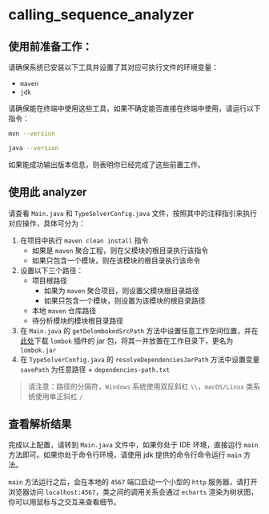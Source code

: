 # calling_sequence_analyzer
## 使用前准备工作：
请确保系统已安装以下工具并设置了其对应可执行文件的环境变量：
- `maven`
- `jdk`

请确保能在终端中使用这些工具，如果不确定能否直接在终端中使用，请运行以下指令：
```bash
mvn --version

java --version
```
如果能成功输出版本信息，则表明你已经完成了这些前置工作。

## 使用此 analyzer
请查看 `Main.java` 和 `TypeSolverConfig.java` 文件，按照其中的注释指引来执行对应操作，具体可分为：
1. 在项目中执行 `maven clean install` 指令
   - 如果是 `maven` 聚合工程，则在父模块的根目录执行该指令
   - 如果只包含一个模块，则在该模块的根目录执行该命令
2. 设置以下三个路径：
   - 项目根路径
     - 如果为 `maven` 聚合项目，则设置父模块根目录路径
     - 如果只包含一个模块，则设置为该模块的根目录路径
   - 本地 `maven` 仓库路径
   - 待分析模块的模块根目录路径
3. 在 `Main.java` 的 `getDelombokedSrcPath` 方法中设置任意工作空间位置，并在[此处](https://projectlombok.org/download)下载 `lombok` 插件的 jar 包，将其一并放置在工作目录下，更名为 `lombok.jar`
4. 在 `TypeSolverConfig.java` 的 `resolveDependenciesJarPath` 方法中设置变量 `savePath` 为任意路径 + `dependencies-path.txt`
> 请注意：路径的分隔符，`Windows` 系统使用双反斜杠 `\\`，`macOS/Linux` 类系统使用单正斜杠 `/`

## 查看解析结果
完成以上配置，请转到 `Main.java` 文件中，如果你处于 IDE 环境，直接运行 `main` 方法即可。如果你处于命令行环境，请使用 jdk 提供的命令行命令运行 `main` 方法。

`main` 方法运行之后，会在本地的 `4567` 端口启动一个小型的 `http` 服务器，请打开浏览器访问 `localhost:4567`，类之间的调用关系会通过 `echarts` 渲染为树状图，你可以用鼠标与之交互来查看细节。
